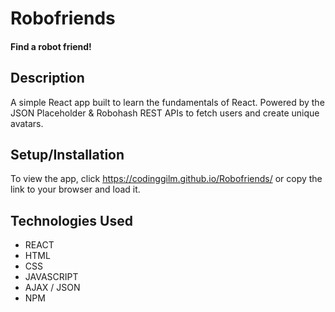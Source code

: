 # Robofriends

#### Find a robot friend!

## Description
A simple React app built to learn the fundamentals of React. Powered by the JSON Placeholder & Robohash REST APIs to fetch users and create unique avatars.


## Setup/Installation
To view the app, click https://codinggilm.github.io/Robofriends/ or copy the link to your browser and load it.

## Technologies Used
 
* REACT
* HTML
* CSS
* JAVASCRIPT
* AJAX / JSON
* NPM
